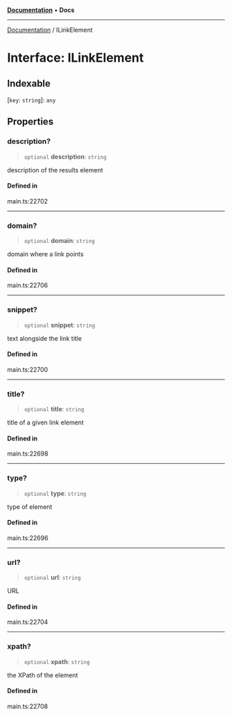 [**Documentation**](../README.md) • **Docs**

***

[Documentation](../globals.md) / ILinkElement

# Interface: ILinkElement

## Indexable

 \[`key`: `string`\]: `any`

## Properties

### description?

> `optional` **description**: `string`

description of the results element

#### Defined in

main.ts:22702

***

### domain?

> `optional` **domain**: `string`

domain where a link points

#### Defined in

main.ts:22706

***

### snippet?

> `optional` **snippet**: `string`

text alongside the link title

#### Defined in

main.ts:22700

***

### title?

> `optional` **title**: `string`

title of a given link element

#### Defined in

main.ts:22698

***

### type?

> `optional` **type**: `string`

type of element

#### Defined in

main.ts:22696

***

### url?

> `optional` **url**: `string`

URL

#### Defined in

main.ts:22704

***

### xpath?

> `optional` **xpath**: `string`

the XPath of the element

#### Defined in

main.ts:22708
